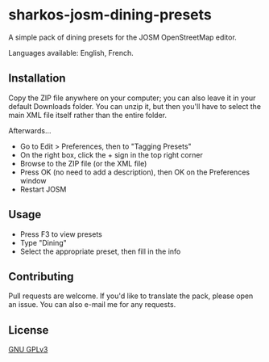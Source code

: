 # sharkos-josm-dining-presets
A simple pack of dining presets for the JOSM OpenStreetMap editor.

Languages available: English, French.

## Installation
Copy the ZIP file anywhere on your computer; you can also leave it in your default Downloads folder.
You can unzip it, but then you'll have to select the main XML file itself rather than the entire folder.

Afterwards...
* Go to Edit > Preferences, then to "Tagging Presets"
* On the right box, click the + sign in the top right corner
* Browse to the ZIP file (or the XML file)
* Press OK (no need to add a description), then OK on the Preferences window
* Restart JOSM

## Usage
* Press F3 to view presets
* Type "Dining"
* Select the appropriate preset, then fill in the info

## Contributing
Pull requests are welcome. If you'd like to translate the pack, please open an issue.
You can also e-mail me for any requests.

## License
[GNU GPLv3](https://choosealicense.com/licenses/gpl-3.0/#)
